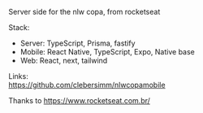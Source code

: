 Server side for the nlw copa, from rocketseat

Stack:   

- Server: TypeScript, Prisma, fastify   
- Mobile: React Native, TypeScript, Expo, Native base   
- Web: React, next, tailwind

Links:   
https://github.com/clebersimm/nlwcopamobile



Thanks to https://www.rocketseat.com.br/